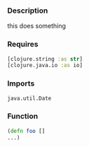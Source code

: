 ### Description 

this does something

### Requires

```clojure
[clojure.string :as str]
[clojure.java.io :as io]
```

### Imports

```clojure
java.util.Date
```

### Function

```clojure
(defn foo []
...)
```